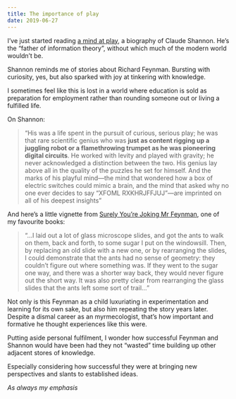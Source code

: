 ```yaml
---
title: The importance of play
date: 2019-06-27
---
```


<!--kg-card-begin: html--><p>I’ve just started reading <a href="https://www.worldcat.org/title/mind-at-play-how-claude-shannon-invented-the-information-age/oclc/1006810545&#038;referer=brief_results">a mind at play</a>, a biography of Claude Shannon. He’s the “father of information theory”, without which much of the modern world wouldn’t be.</p>
<p>Shannon reminds me of stories about Richard Feynman. Bursting with curiosity, yes, but also sparked with joy at tinkering with knowledge.</p>
<p>I sometimes feel like this is lost in a world where education is sold as preparation for employment rather than rounding someone out or living a fulfilled life.</p>
<p>On Shannon:</p>
<blockquote><p>“His was a life spent in the pursuit of curious, serious play; he was that rare scientific genius who was <strong>just as content rigging up a juggling robot or a flamethrowing trumpet as he was pioneering digital circuits</strong>. He worked with levity and played with gravity; he never acknowledged a distinction between the two. His genius lay above all in the quality of the puzzles he set for himself. And the marks of his playful mind—the mind that wondered how a box of electric switches could mimic a brain, and the mind that asked why no one ever decides to say “XFOML RXKHRJFFJUJ”—are imprinted on all of his deepest insights”</p>
</blockquote>
<p>And here’s a little vignette from <a href="https://www.worldcat.org/title/surely-youre-joking-mr-feynman-adventures-of-a-curious-character/oclc/1022267511&#038;referer=brief_results">Surely You&#8217;re Joking Mr Feynman</a>, one of my favourite books:</p>
<blockquote><p>“&#8230;I laid out a lot of glass microscope slides, and got the ants to walk on them, back and forth, to some sugar I put on the windowsill. Then, by replacing an old slide with a new one, or by rearranging the slides, I could demonstrate that the ants had no sense of geometry: they couldn’t figure out where something was. If they went to the sugar one way, and there was a shorter way back, they would never figure out the short way. It was also pretty clear from rearranging the glass slides that the ants left some sort of trail&#8230;”</p>
</blockquote>
<p>Not only is this Feynman as a child luxuriating in experimentation and learning for its own sake, but also him repeating the story years later. Despite a dismal career as an myrmecologist, that’s how important and formative he thought experiences like this were.</p>
<p>Putting aside personal fulfilment, I wonder how successful Feynman and Shannon would have been had they not “wasted” time building up other adjacent stores of knowledge.</p>
<p>Especially considering how successful they were at bringing new perspectives and slants to established ideas.</p>
<p><em>As always my emphasis</em></p>
<!--kg-card-end: html-->